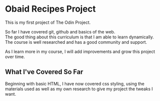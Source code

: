 # Obaid Recipes Project  
This is my first project of The Odin Project.    

So far I have covered git, github and basics of the web.  
The good thing about this curriculum is that I am able to learn dynamically.  
The course is well researched and has a good community and support.

As I learn more in my course, I will add improvements and grow this project over time.

## What I've Covered So Far
Beginning with basic HTML, I have now covered css styling, using the materials used as well as my own research to give my project the tweaks I want.